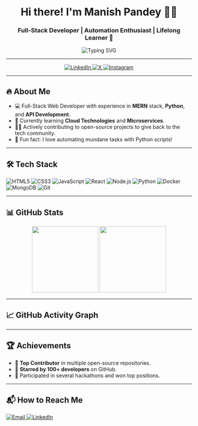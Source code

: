 <h1 align="center">Hi there! I'm Manish Pandey 👨‍💻</h1>
<h3 align="center">Full-Stack Developer | Automation Enthusiast | Lifelong Learner 🚀</h3>

<p align="center">
  <img src="https://readme-typing-svg.herokuapp.com?font=Fira+Code&weight=500&pause=1000&color=2196F3&center=true&vCenter=true&width=435&lines=Welcome+to+my+GitHub+Profile!;Full-stack+Developer+%7C+Python+Enthusiast;Always+Learning+and+Innovating!;Creating+Impact+with+Technology" alt="Typing SVG" />
</p>

---

<p align="center">
  <a href="https://linkedin.com/in/hmpmanish/" target="_blank">
    <img src="https://img.shields.io/badge/LinkedIn-Connect-blue?style=for-the-badge&logo=linkedin" alt="LinkedIn" />
  </a>
  <a href="https://x.com/HMP_manish" target="_blank">
    <img src="https://img.shields.io/badge/X-Follow%20me-black?style=for-the-badge&logo=x" alt="X" />
  </a>
  <a href="https://www.instagram.com/hmp_manish/" target="_blank">
    <img src="https://img.shields.io/badge/Instagram-Follow-pink?style=for-the-badge&logo=instagram" alt="Instagram" />
  </a>
</p>

---

## 🔥 About Me
- 💻 Full-Stack Web Developer with experience in **MERN** stack, **Python**, and **API Development**.
- 🌱 Currently learning **Cloud Technologies** and **Microservices**.
- 👨‍🏫 Actively contributing to open-source projects to give back to the tech community.
- 🎯 Fun fact: I love automating mundane tasks with Python scripts!

---

## 🛠️ Tech Stack
<p align="left">
  <img src="https://img.shields.io/badge/HTML5-E34F26?style=for-the-badge&logo=html5&logoColor=white" alt="HTML5" />
  <img src="https://img.shields.io/badge/CSS3-1572B6?style=for-the-badge&logo=css3&logoColor=white" alt="CSS3" />
  <img src="https://img.shields.io/badge/JavaScript-F7DF1E?style=for-the-badge&logo=javascript&logoColor=black" alt="JavaScript" />
  <img src="https://img.shields.io/badge/React-61DAFB?style=for-the-badge&logo=react&logoColor=black" alt="React" />
  <img src="https://img.shields.io/badge/Node.js-339933?style=for-the-badge&logo=nodedotjs&logoColor=white" alt="Node.js" />
  <img src="https://img.shields.io/badge/Python-3776AB?style=for-the-badge&logo=python&logoColor=white" alt="Python" />
  <img src="https://img.shields.io/badge/Docker-2496ED?style=for-the-badge&logo=docker&logoColor=white" alt="Docker" />
  <img src="https://img.shields.io/badge/MongoDB-4EA94B?style=for-the-badge&logo=mongodb&logoColor=white" alt="MongoDB" />
  <img src="https://img.shields.io/badge/Git-F05032?style=for-the-badge&logo=git&logoColor=white" alt="Git" />
</p>

---

## 📊 GitHub Stats

<div align="center">
  <img height="180em" src="https://github-readme-stats.vercel.app/api?username=manishpandey&show_icons=true&theme=radical&count_private=true" />
  <img height="180em" src="https://github-readme-stats.vercel.app/api/top-langs/?username=manishpandey&layout=compact&theme=radical" />
</div>

---

## 📈 GitHub Activity Graph

---

## 🏆 Achievements
- 🏅 **Top Contributor** in multiple open-source repositories.
- 🌟 **Starred by 100+ developers** on GitHub.
- 💼 Participated in several hackathons and won top positions.

---

## 📬 How to Reach Me
<p align="left">
  <a href="mailto:hmpanish@gmail.com">
    <img src="https://img.shields.io/badge/Email-hmpanish@gmail.com-D14836?style=for-the-badge&logo=gmail&logoColor=white" alt="Email" />
  </a>
  <a href="https://linkedin.com/in/hmpmanish/" target="_blank">
    <img src="https://img.shields.io/badge/LinkedIn-Manish%20Pandey-0077B5?style=for-the-badge&logo=linkedin&logoColor=white" alt="LinkedIn" />
  </a>
  
</p>
